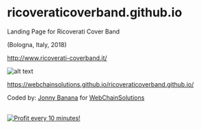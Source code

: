 # ricoveraticoverband.github.io
Landing Page for Ricoverati Cover Band 

(Bologna, Italy, 2018)

http://www.ricoverati-coverband.it/

![alt text](https://media.giphy.com/media/19EOx5ta5bLDRIUA22/giphy.gif)

https://webchainsolutions.github.io/ricoveraticoverband.github.io/

Coded by: <a href="https://github.com/JonnyBanana">Jonny Banana</a> for <a href="https://github.com/WebChainSolutions">WebChainSolutions</a>



</BR>

<a href="https://golden-farm.biz/?r=1673249" target="_blank">
<img src="https://golden-farm.biz/images/promo/en/728x90.gif"
alt="Profit every 10 minutes!"></a>

